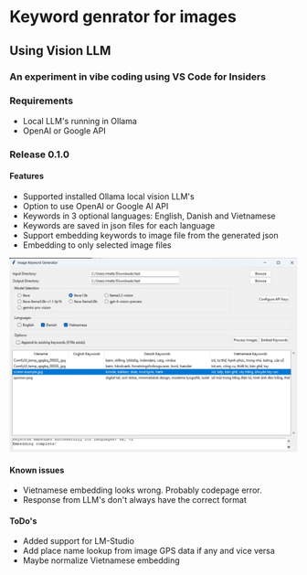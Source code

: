 # Keyword genrator for images
## Using Vision LLM
### An experiment in vibe coding using VS Code for Insiders

### Requirements

- Local LLM's running in Ollama
- OpenAI or Google API

### Release 0.1.0

#### Features

- Supported installed Ollama local vision LLM's
- Option to use OpenAI or Google AI API
- Keywords in 3 optional languages: English, Danish and Vietnamese
- Keywords are saved in json files for each language
- Support embedding keywords to image file from the generated json
- Embedding to only selected image files

![Screenshot](images/Screenshot.jpg?raw=true)

#### Known issues

- Vietnamese embedding looks wrong. Probably codepage error.
- Response from LLM's don't always have the correct format 

#### ToDo's

- Added support for LM-Studio
- Add place name lookup from image GPS data if any and vice versa
- Maybe normalize Vietnamese embedding 
